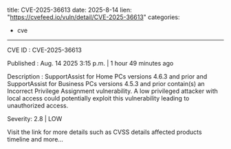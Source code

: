  
title: CVE-2025-36613
date: 2025-8-14
lien: "https://cvefeed.io/vuln/detail/CVE-2025-36613"
categories:
  - cve
---

CVE ID : CVE-2025-36613

Published :  Aug. 14
2025
3:15 p.m. | 1 hour
49 minutes ago

Description : SupportAssist for Home PCs versions 4.6.3 and prior and SupportAssist for Business PCs versions 4.5.3 and prior
contain(s) an Incorrect Privilege Assignment vulnerability. A low privileged attacker with local access could potentially exploit this vulnerability
leading to unauthorized access.

Severity: 2.8 | LOW

Visit the link for more details
such as CVSS details
affected products
timeline
and more...
